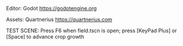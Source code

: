 Editor: Godot
https://godotengine.org

Assets: Quartnerius
https://quartnerius.com

TEST SCENE:
Press F6 when field.tscn is open; press [KeyPad Plus] or [Space] to advance crop growth
